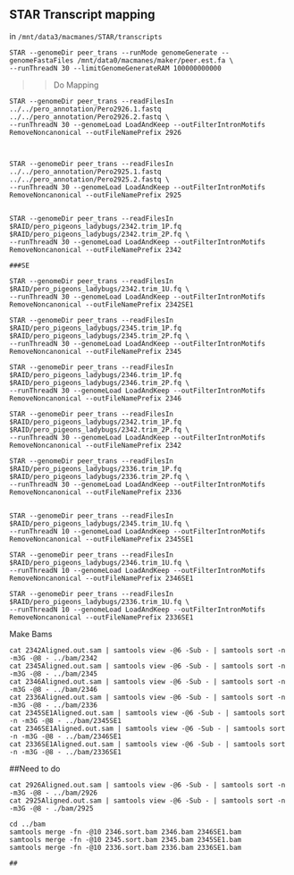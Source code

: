 STAR Transcript mapping
-

in `/mnt/data3/macmanes/STAR/transcripts`

	STAR --genomeDir peer_trans --runMode genomeGenerate --genomeFastaFiles /mnt/data0/macmanes/maker/peer.est.fa \
	--runThreadN 30 --limitGenomeGenerateRAM 100000000000
	





>> Do Mapping

	STAR --genomeDir peer_trans --readFilesIn ../../pero_annotation/Pero2926.1.fastq ../../pero_annotation/Pero2926.2.fastq \
	--runThreadN 30 --genomeLoad LoadAndKeep --outFilterIntronMotifs RemoveNoncanonical --outFileNamePrefix 2926
	
		

	STAR --genomeDir peer_trans --readFilesIn ../../pero_annotation/Pero2925.1.fastq ../../pero_annotation/Pero2925.2.fastq \
	--runThreadN 30 --genomeLoad LoadAndKeep --outFilterIntronMotifs RemoveNoncanonical --outFileNamePrefix 2925
	

	STAR --genomeDir peer_trans --readFilesIn $RAID/pero_pigeons_ladybugs/2342.trim_1P.fq $RAID/pero_pigeons_ladybugs/2342.trim_2P.fq \
	--runThreadN 30 --genomeLoad LoadAndKeep --outFilterIntronMotifs RemoveNoncanonical --outFileNamePrefix 2342
	
	###SE
	
	STAR --genomeDir peer_trans --readFilesIn $RAID/pero_pigeons_ladybugs/2342.trim_1U.fq \
	--runThreadN 30 --genomeLoad LoadAndKeep --outFilterIntronMotifs RemoveNoncanonical --outFileNamePrefix 2342SE1
	
	STAR --genomeDir peer_trans --readFilesIn $RAID/pero_pigeons_ladybugs/2345.trim_1P.fq $RAID/pero_pigeons_ladybugs/2345.trim_2P.fq \
	--runThreadN 30 --genomeLoad LoadAndKeep --outFilterIntronMotifs RemoveNoncanonical --outFileNamePrefix 2345
	
	STAR --genomeDir peer_trans --readFilesIn $RAID/pero_pigeons_ladybugs/2346.trim_1P.fq $RAID/pero_pigeons_ladybugs/2346.trim_2P.fq \
	--runThreadN 30 --genomeLoad LoadAndKeep --outFilterIntronMotifs RemoveNoncanonical --outFileNamePrefix 2346
	
	STAR --genomeDir peer_trans --readFilesIn $RAID/pero_pigeons_ladybugs/2342.trim_1P.fq $RAID/pero_pigeons_ladybugs/2342.trim_2P.fq \
	--runThreadN 30 --genomeLoad LoadAndKeep --outFilterIntronMotifs RemoveNoncanonical --outFileNamePrefix 2342
	
	STAR --genomeDir peer_trans --readFilesIn $RAID/pero_pigeons_ladybugs/2336.trim_1P.fq $RAID/pero_pigeons_ladybugs/2336.trim_2P.fq \
	--runThreadN 30 --genomeLoad LoadAndKeep --outFilterIntronMotifs RemoveNoncanonical --outFileNamePrefix 2336


	STAR --genomeDir peer_trans --readFilesIn $RAID/pero_pigeons_ladybugs/2345.trim_1U.fq \
	--runThreadN 10 --genomeLoad LoadAndKeep --outFilterIntronMotifs RemoveNoncanonical --outFileNamePrefix 2345SE1
	
	STAR --genomeDir peer_trans --readFilesIn $RAID/pero_pigeons_ladybugs/2346.trim_1U.fq \
	--runThreadN 10 --genomeLoad LoadAndKeep --outFilterIntronMotifs RemoveNoncanonical --outFileNamePrefix 2346SE1
	
	STAR --genomeDir peer_trans --readFilesIn $RAID/pero_pigeons_ladybugs/2336.trim_1U.fq \
	--runThreadN 10 --genomeLoad LoadAndKeep --outFilterIntronMotifs RemoveNoncanonical --outFileNamePrefix 2336SE1

Make Bams

	cat 2342Aligned.out.sam | samtools view -@6 -Sub - | samtools sort -n -m3G -@8 - ../bam/2342
	cat 2345Aligned.out.sam | samtools view -@6 -Sub - | samtools sort -n -m3G -@8 - ../bam/2345
	cat 2346Aligned.out.sam | samtools view -@6 -Sub - | samtools sort -n -m3G -@8 - ../bam/2346
	cat 2336Aligned.out.sam | samtools view -@6 -Sub - | samtools sort -n -m3G -@8 - ../bam/2336
	cat 2345SE1Aligned.out.sam | samtools view -@6 -Sub - | samtools sort -n -m3G -@8 - ../bam/2345SE1
	cat 2346SE1Aligned.out.sam | samtools view -@6 -Sub - | samtools sort -n -m3G -@8 - ../bam/2346SE1
	cat 2336SE1Aligned.out.sam | samtools view -@6 -Sub - | samtools sort -n -m3G -@8 - ../bam/2336SE1


\##Need to do

	cat 2926Aligned.out.sam | samtools view -@6 -Sub - | samtools sort -n -m3G -@8 - ../bam/2926	cat 2925Aligned.out.sam | samtools view -@6 -Sub - | samtools sort -n -m3G -@8 - ./bam/2925

	cd ../bam
	samtools merge -fn -@10 2346.sort.bam 2346.bam 2346SE1.bam
	samtools merge -fn -@10 2345.sort.bam 2345.bam 2345SE1.bam
	samtools merge -fn -@10 2336.sort.bam 2336.bam 2336SE1.bam
	
	##
	
